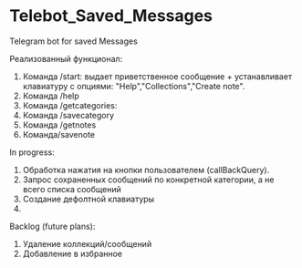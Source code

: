 # Telebot_Saved_Messages
Telegram bot for saved Messages

Реализованный функционал: 
1. Команда /start:
выдает приветственное сообщение + устанавливает клавиатуру с опциями: "Help","Collections","Create note". 
2. Команда /help
3. Команда /getcategories:
4. Команда /savecategory
5. Команда /getnotes
6. Команда/savenote

In progress:
1. Обработка нажатия на кнопки пользователем (сallBackQuery).
2. Запрос сохраненных сообщений по конкретной категории, а не всего списка сообщений
3. Создание дефолтной клавиатуры
4. 

Backlog (future plans):
1. Удаление коллекций/сообщений
2. Добавление в избранное
